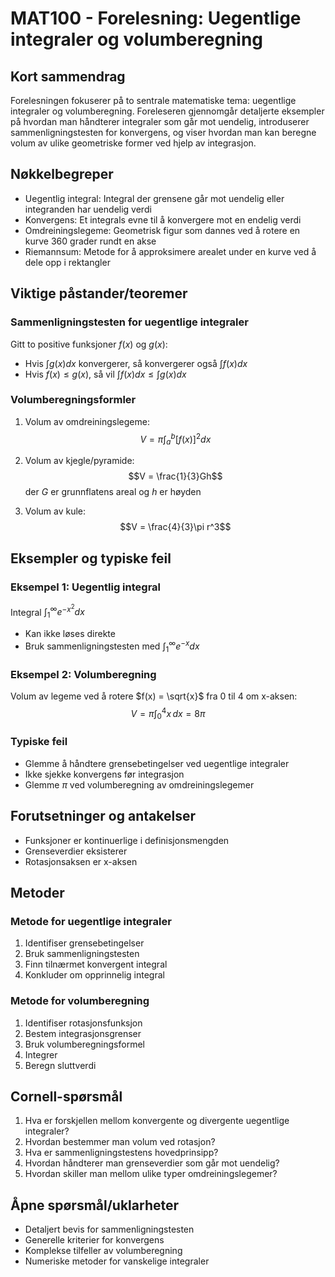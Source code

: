 # MAT100 - Forelesning: Uegentlige integraler og volumberegning

## Kort sammendrag
Forelesningen fokuserer på to sentrale matematiske tema: uegentlige integraler og volumberegning. Foreleseren gjennomgår detaljerte eksempler på hvordan man håndterer integraler som går mot uendelig, introduserer sammenligningstesten for konvergens, og viser hvordan man kan beregne volum av ulike geometriske former ved hjelp av integrasjon.

## Nøkkelbegreper
- Uegentlig integral: Integral der grensene går mot uendelig eller integranden har uendelig verdi
- Konvergens: Et integrals evne til å konvergere mot en endelig verdi
- Omdreiningslegeme: Geometrisk figur som dannes ved å rotere en kurve 360 grader rundt en akse
- Riemannsum: Metode for å approksimere arealet under en kurve ved å dele opp i rektangler

## Viktige påstander/teoremer

### Sammenligningstesten for uegentlige integraler
Gitt to positive funksjoner $f(x)$ og $g(x)$:
- Hvis $\int g(x) dx$ konvergerer, så konvergerer også $\int f(x) dx$
- Hvis $f(x) \leq g(x)$, så vil $\int f(x) dx \leq \int g(x) dx$

### Volumberegningsformler
1. Volum av omdreiningslegeme: 
   $$V = \pi \int_a^b [f(x)]^2 dx$$

2. Volum av kjegle/pyramide:
   $$V = \frac{1}{3}Gh$$
   der $G$ er grunnflatens areal og $h$ er høyden

3. Volum av kule:
   $$V = \frac{4}{3}\pi r^3$$

## Eksempler og typiske feil

### Eksempel 1: Uegentlig integral
Integral $\int_1^{\infty} e^{-x^2} dx$
- Kan ikke løses direkte
- Bruk sammenligningstesten med $\int_1^{\infty} e^{-x} dx$

### Eksempel 2: Volumberegning
Volum av legeme ved å rotere $f(x) = \sqrt{x}$ fra 0 til 4 om x-aksen:
$$V = \pi \int_0^4 x \, dx = 8\pi$$

### Typiske feil
- Glemme å håndtere grensebetingelser ved uegentlige integraler
- Ikke sjekke konvergens før integrasjon
- Glemme $\pi$ ved volumberegning av omdreiningslegemer

## Forutsetninger og antakelser
- Funksjoner er kontinuerlige i definisjonsmengden
- Grenseverdier eksisterer
- Rotasjonsaksen er x-aksen

## Metoder

### Metode for uegentlige integraler
1. Identifiser grensebetingelser
2. Bruk sammenligningstesten
3. Finn tilnærmet konvergent integral
4. Konkluder om opprinnelig integral

### Metode for volumberegning
1. Identifiser rotasjonsfunksjon
2. Bestem integrasjonsgrenser
3. Bruk volumberegningsformel
4. Integrer
5. Beregn sluttverdi

## Cornell-spørsmål
1. Hva er forskjellen mellom konvergente og divergente uegentlige integraler?
2. Hvordan bestemmer man volum ved rotasjon?
3. Hva er sammenligningstestens hovedprinsipp?
4. Hvordan håndterer man grenseverdier som går mot uendelig?
5. Hvordan skiller man mellom ulike typer omdreiningslegemer?

## Åpne spørsmål/uklarheter
- Detaljert bevis for sammenligningstesten
- Generelle kriterier for konvergens
- Komplekse tilfeller av volumberegning
- Numeriske metoder for vanskelige integraler